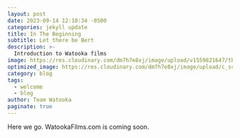 ```yaml
---
layout: post
date: 2023-09-14 12:10:34 -0500
categories: jekyll update
title: In The Beginning
subtitle: Let there be Bert
description: >-
  Introduction to Watooka films
image: https://res.cloudinary.com/dm7h7e8xj/image/upload/v1559821647/theme6_qeeojf.jpg
optimized_image: https://res.cloudinary.com/dm7h7e8xj/image/upload/c_scale,w_380/v1559821647/theme6_qeeojf.jpg
category: blog
tags:
  - welcome
  - blog
author: Team Watooka
paginate: true
---
```


Here we go. WatookaFilms.com is coming soon. 
